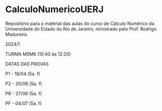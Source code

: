 # CalculoNumericoUERJ
Repositório para o material das aulas do curso de Cálculo Numérico da Universidade do Estado do Rio de Janeiro, ministrado pelo Prof. Rodrigo Madureira.


2024/1

TURMA M5M6 (10:40 às 12:20)

DATAS DAS PROVAS 

P1 - 18/04 (5a. f)

P2 - 20/06 (5a. f)

PR - 27/06 (5a. f)

PF - 04/07 (5a. f)









